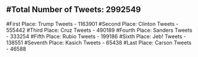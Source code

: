 #Total Number of Tweets: 2992549 
---
#First Place: Trump Tweets - 1163901
#Second Place: Clinton Tweets - 555442
#Third Place: Cruz Tweets - 490189
#Fourth Place: Sanders Tweets - 333254
#Fifth Place: Rubio Tweets - 199186
#Sixth Place: Jeb! Tweets - 138551
#Seventh Place: Kasich Tweets - 65438
#Last Place: Carson Tweets - 46588
